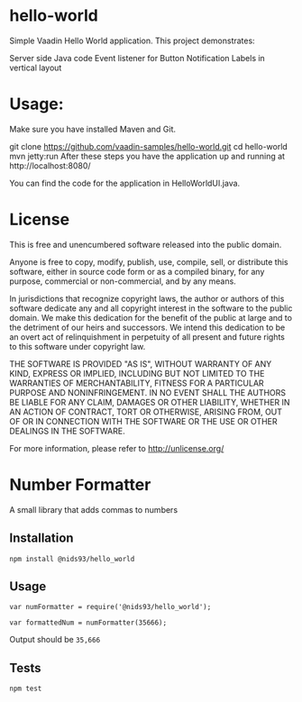 # hello-world
Simple Vaadin Hello World application. This project demonstrates:

Server side Java code
Event listener for Button
Notification
Labels in vertical layout
# Usage:
Make sure you have installed Maven and Git.

git clone https://github.com/vaadin-samples/hello-world.git
cd hello-world
mvn jetty:run
After these steps you have the application up and running at http://localhost:8080/

You can find the code for the application in HelloWorldUI.java.

# License
This is free and unencumbered software released into the public domain.

Anyone is free to copy, modify, publish, use, compile, sell, or distribute this software, either in source code form or as a compiled binary, for any purpose, commercial or non-commercial, and by any means.

In jurisdictions that recognize copyright laws, the author or authors of this software dedicate any and all copyright interest in the software to the public domain. We make this dedication for the benefit of the public at large and to the detriment of our heirs and successors. We intend this dedication to be an overt act of relinquishment in perpetuity of all present and future rights to this software under copyright law.

THE SOFTWARE IS PROVIDED "AS IS", WITHOUT WARRANTY OF ANY KIND, EXPRESS OR IMPLIED, INCLUDING BUT NOT LIMITED TO THE WARRANTIES OF MERCHANTABILITY, FITNESS FOR A PARTICULAR PURPOSE AND NONINFRINGEMENT. IN NO EVENT SHALL THE AUTHORS BE LIABLE FOR ANY CLAIM, DAMAGES OR OTHER LIABILITY, WHETHER IN AN ACTION OF CONTRACT, TORT OR OTHERWISE, ARISING FROM, OUT OF OR IN CONNECTION WITH THE SOFTWARE OR THE USE OR OTHER DEALINGS IN THE SOFTWARE.

For more information, please refer to <http://unlicense.org/>





Number Formatter
=========

A small library that adds commas to numbers

## Installation

  `npm install @nids93/hello_world`

## Usage

    var numFormatter = require('@nids93/hello_world');

    var formattedNum = numFormatter(35666);
  
  
  Output should be `35,666`


## Tests

  `npm test`
